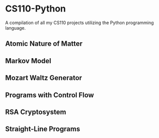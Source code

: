 # CS110-Python
A compilation of all my CS110 projects utilizing the Python programming language.


## Atomic Nature of Matter


## Markov Model


## Mozart Waltz Generator


## Programs with Control Flow


## RSA Cryptosystem


## Straight-Line Programs

